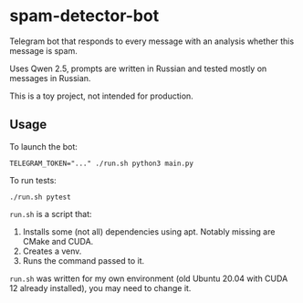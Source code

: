 # spam-detector-bot

Telegram bot that responds to every message with an analysis whether this message is spam.

Uses Qwen 2.5, prompts are written in Russian and tested mostly on messages in Russian.

This is a toy project, not intended for production.

## Usage

To launch the bot:
```
TELEGRAM_TOKEN="..." ./run.sh python3 main.py
```

To run tests:
```
./run.sh pytest
```

`run.sh` is a script that:
1. Installs some (not all) dependencies using apt. Notably missing are CMake and CUDA.
2. Creates a venv.
3. Runs the command passed to it.

`run.sh` was written for my own environment (old Ubuntu 20.04 with CUDA 12 already installed), you may need to change it.
